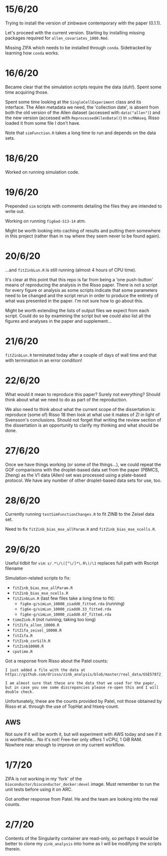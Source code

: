 # 15/6/20

Trying to install the version of zinbwave contemporary with the paper (0.1.1).

Let's proceed with the current version. Starting by installing missing packages required for `allen_covariates_1000.Rmd`.

Missing ZIFA which needs to be installed through `conda`. Sidetracked by learning how `conda` works. 
	
# 16/6/20

Became clear that the simulation scripts require the data (duh!). Spent some time acquiring those.

Spent some time looking at the `SingleCellExperiment` class and its interface. The Allen metadata we need, the 'collection date', is absent from both the old version of the Allen dataset (accessed with `data("allen")`) and the new version (accessed with `ReprocessedAllenData()`) in `scRNAseq`. Risso loaded it from some file I don't have.

Note that `simFunction.R` takes a long time to run and depends on the data sets.

# 18/6/20

Worked on running simulation code.
 
# 19/6/20

Prepended `sim` scripts with comments detailing the files they are intended to write out.

Working on running `fig6ad-S13-14` atm.

Might be worth looking into caching of results and putting them somewhere in this project (rather than in `tmp` where they seem never to be found again).

# 20/6/20

...and `fitZinbLun.R` is still running (almost 4 hours of CPU time). 

It's clear at this point that this repo is far from being a 'one push-button' means of reproducing the analysis in the Risso paper. There is not a script for every figure or analysis as some scripts indicate that some parameters need to be changed and the script rerun in order to produce the entirety of what was presented in the paper. I'm not sure how to go about this. 

Might be worth extending the lists of output files we expect from each script. Could do so by examining the script but we could also list all the figures and analyses in the paper and supplement...

# 21/6/20

`fitZinbLun.R` terminated today after a couple of days of wall time and that with termination in an error condition!

# 22/6/20

What would it mean to reproduce this paper? Surely not everything? Should think about what we need to do as part of the reproduction.

We also need to think about what the current scope of the dissertation is: reproduce (some of) Risso 18 then look at what use it makes of ZI in light of Svensson's conclusions. Should not forget that writing the review section of the dissertation is an opportunity to clarify my thinking and what should be done. 

# 27/6/20

Once we have things working (or some of the things...), we could repeat the GOF comparisons with the droplet-based data set from the paper (PBMCS, Zheng) as the V1 data (Allen) set was processed using a plate-based protocol. We have any number of other droplet-based data sets for use, too.

# 28/6/20

Currently running `testSimFunctionChanges.R` to fit ZINB to the Zeisel data set.

Need to fix `fitZinb_bias_mse_allParam.R` and `fitZinb_bias_mse_ncells.R`.

# 29/6/20

Useful tidbit for `vim`: `s/.*\/\([^\/]*\.R\)/\1` replaces full path with Rscript filename

Simulation-related scripts to fix:

* `fitZinb_bias_mse_allParam.R`
* `fitZinb_bias_mse_ncells.R`
* `fitZinbLun.R` (last few files take a long time to fit):
	* `fig6e-g/simLun_10000_ziadd0_fitted.rda` (running)
	* `fig6e-g/simLun_10000_ziadd0.33_fitted.rda`
	* `fig6e-g/simLun_10000_ziadd0.67_fitted.rda`
* `timeZinb.R` (not running; taking too long)
* `fitZifa_allen_10000.R`
* `fitZifa_zeisel_10000.R`
* `fitZifa.R`
* `fitZinb_corSilh.R`
* `fitZinb10000.R`
* `cputime.R`

Got a response from Risso about the Patel counts:

	I just added a file with the data at https://github.com/drisso/zinb_analysis/blob/master/real_data/GSE57872_GBM_data_matrix.txt.gz

	I am almost sure that these are the data that we used for the paper, but in case you see some discrepancies please re-open this and I will double check.

Unfortunately, these are the counts provided by Patel, not those obtained by Risso et al. through the use of TopHat and htseq-count.

## AWS

Not sure if it will be worth it, but will experiment with AWS today and see if it is worthwhile... No it's not! Free-tier only offers 1 vCPU, 1 GiB RAM. Nowhere near enough to improve on my current workflow. 

# 1/7/20

ZIFA is not working in my 'fork' of the `bioconductor/bioconductor_docker:devel` image. Must remember to run the unit tests before using it on ARC.

Got another response from Patel. He and the team are looking into the real counts.

# 2/7/20

Contents of the Singularity container are read-only, so perhaps it would be better to clone my `zinb_analysis` into home as I will be modifying the scripts therein.
